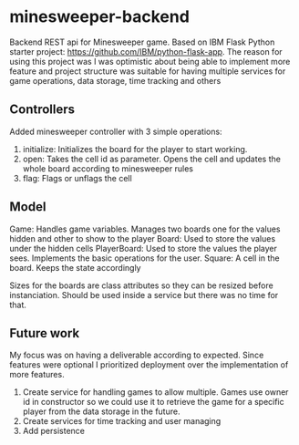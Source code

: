 # minesweeper-backend

Backend REST api for Minesweeper game. Based on IBM Flask Python starter project: https://github.com/IBM/python-flask-app. The reason for using this project was I was optimistic about being able to implement more feature and project structure was suitable for having multiple services for game operations, data storage, time tracking and others

## Controllers

Added minesweeper controller with 3 simple operations:

1. initialize: Initializes the board for the player to start working. 
2. open: Takes the cell id as parameter. Opens the cell and updates the whole board according to minesweeper rules
3. flag: Flags or unflags the cell

## Model

Game: Handles game variables. Manages two boards one for the values hidden and other to show to the player
Board: Used to store the values under the hidden cells
PlayerBoard: Used to store the values the player sees. Implements the basic operations for the user.
Square: A cell in the board. Keeps the state accordingly

Sizes for the boards are class attributes so they can be resized before instanciation. Should be used inside a service but there was no time for that.

## Future work

My focus was on having a deliverable according to expected. Since features were optional I prioritized deployment over the implementation of more features.

1. Create service for handling games to allow multiple. Games use owner id in constructor so we could use it to retrieve the game for a specific player from the data storage in the future.
2. Create services for time tracking and user managing
3. Add persistence
